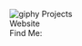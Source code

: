 ![giphy](https://github.com/user-attachments/assets/2e2f72f2-d804-426d-ae7d-73b897b9e5e5) Projects  
                                                                                          Website  
                                                                                          Find Me:


<!--
**sudo-c4v/sudo-c4v** is a ✨ _special_ ✨ repository because its `README.md` (this file) appears on your GitHub profile.

Here are some ideas to get you started:

- 🔭 I’m currently working on ...
- 🌱 I’m currently learning ...!

- 👯 I’m looking to collaborate on ...
- 🤔 I’m looking for help with ...
- 💬 Ask me about ...
- 📫 How to reach me: ...
- 😄 Pronouns: ...
- ⚡ Fun fact: ...
-->

